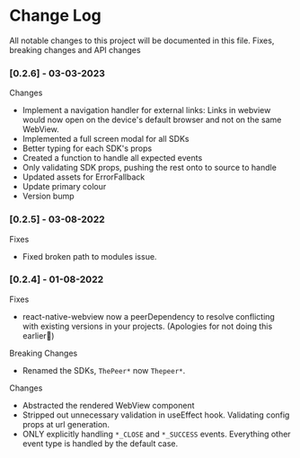 # Change Log

All notable changes to this project will be documented in this file. Fixes, breaking changes and API changes


### [0.2.6] - 03-03-2023
Changes
- Implement a navigation handler for external links: Links in webview would now open on the device's default browser and not on the same WebView.
- Implemented a full screen modal for all SDKs
- Better typing for each SDK's props
- Created a function to handle all expected events
- Only validating SDK props, pushing the rest onto to source to handle
- Updated assets for ErrorFallback
- Update primary colour
- Version bump


### [0.2.5] - 03-08-2022
Fixes
- Fixed broken path to modules issue.

### [0.2.4] - 01-08-2022
Fixes
- react-native-webview now a peerDependency to resolve conflicting with existing versions in your projects. (Apologies for not doing this earlier🥲)

Breaking Changes
- Renamed the SDKs, `ThePeer*` now `Thepeer*`.

Changes
- Abstracted the rendered WebView component
- Stripped out unnecessary validation in useEffect hook. Validating config props at url generation.
- ONLY explicitly handling `*_CLOSE` and `*_SUCCESS` events. Everything other event type is handled by the default case.
